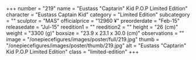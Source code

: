 +++
number = "219"
name = "Eustass &#34;Captarin&#34; Kid P.O.P Limited Edition"
character = "Eustass Captain Kid"
category = "Limited Edition"
subcategory = ""
sculptor = "MAS"
officialprice = "12960 ¥"
preorderdate = "Feb-15"
releasedate = "Jul-15"
reedition1 = ""
reedition2 = ""
height = "26 (cm)"
weight = "3300 (g)"
boxsize = "23.9 x 23.1 x 30.0 (cm)"
observations = ""
image = "/onepiecefigures/images/poster/full/219.jpg"
thumb = "/onepiecefigures/images/poster/thumb/219.jpg"
alt = "Eustass &#34;Captarin&#34; Kid P.O.P Limited Edition"
class = "limited-edition"
+++
